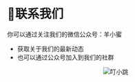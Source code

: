 # 👏联系我们
你可以通过关注我们的微信公众号：羊小蜜
* 获取关于我们的最新动态
* 也可以通过公众号加入到我们的社群

<center>

![叮小跳](https://b.dinglegedong.com/img/wx.png)

<center/>